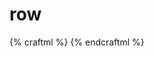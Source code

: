 # row

{% craftml %}
<craft>
    <row>
        <cube></cube>
        <cube></cube>
        <cube></cube>
        <cube></cube>
        <cube></cube>
    </row>
</craft>
{% endcraftml %}
